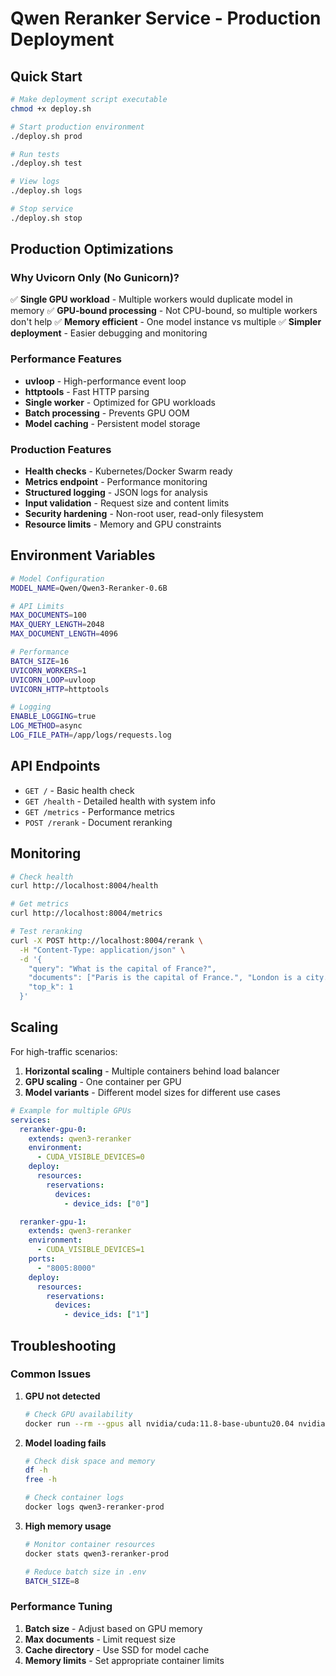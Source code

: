 # Qwen Reranker Service - Production Deployment

## Quick Start

```bash
# Make deployment script executable
chmod +x deploy.sh

# Start production environment
./deploy.sh prod

# Run tests
./deploy.sh test

# View logs
./deploy.sh logs

# Stop service
./deploy.sh stop
```

## Production Optimizations

### Why Uvicorn Only (No Gunicorn)?

✅ **Single GPU workload** - Multiple workers would duplicate model in memory
✅ **GPU-bound processing** - Not CPU-bound, so multiple workers don't help
✅ **Memory efficient** - One model instance vs multiple
✅ **Simpler deployment** - Easier debugging and monitoring

### Performance Features

- **uvloop** - High-performance event loop
- **httptools** - Fast HTTP parsing
- **Single worker** - Optimized for GPU workloads
- **Batch processing** - Prevents GPU OOM
- **Model caching** - Persistent model storage

### Production Features

- **Health checks** - Kubernetes/Docker Swarm ready
- **Metrics endpoint** - Performance monitoring
- **Structured logging** - JSON logs for analysis
- **Input validation** - Request size and content limits
- **Security hardening** - Non-root user, read-only filesystem
- **Resource limits** - Memory and GPU constraints

## Environment Variables

```bash
# Model Configuration
MODEL_NAME=Qwen/Qwen3-Reranker-0.6B

# API Limits
MAX_DOCUMENTS=100
MAX_QUERY_LENGTH=2048
MAX_DOCUMENT_LENGTH=4096

# Performance
BATCH_SIZE=16
UVICORN_WORKERS=1
UVICORN_LOOP=uvloop
UVICORN_HTTP=httptools

# Logging
ENABLE_LOGGING=true
LOG_METHOD=async
LOG_FILE_PATH=/app/logs/requests.log
```

## API Endpoints

- `GET /` - Basic health check
- `GET /health` - Detailed health with system info
- `GET /metrics` - Performance metrics
- `POST /rerank` - Document reranking

## Monitoring

```bash
# Check health
curl http://localhost:8004/health

# Get metrics
curl http://localhost:8004/metrics

# Test reranking
curl -X POST http://localhost:8004/rerank \
  -H "Content-Type: application/json" \
  -d '{
    "query": "What is the capital of France?",
    "documents": ["Paris is the capital of France.", "London is a city."],
    "top_k": 1
  }'
```

## Scaling

For high-traffic scenarios:

1. **Horizontal scaling** - Multiple containers behind load balancer
2. **GPU scaling** - One container per GPU
3. **Model variants** - Different model sizes for different use cases

```yaml
# Example for multiple GPUs
services:
  reranker-gpu-0:
    extends: qwen3-reranker
    environment:
      - CUDA_VISIBLE_DEVICES=0
    deploy:
      resources:
        reservations:
          devices:
            - device_ids: ["0"]

  reranker-gpu-1:
    extends: qwen3-reranker
    environment:
      - CUDA_VISIBLE_DEVICES=1
    ports:
      - "8005:8000"
    deploy:
      resources:
        reservations:
          devices:
            - device_ids: ["1"]
```

## Troubleshooting

### Common Issues

1. **GPU not detected**
   ```bash
   # Check GPU availability
   docker run --rm --gpus all nvidia/cuda:11.8-base-ubuntu20.04 nvidia-smi
   ```

2. **Model loading fails**
   ```bash
   # Check disk space and memory
   df -h
   free -h

   # Check container logs
   docker logs qwen3-reranker-prod
   ```

3. **High memory usage**
   ```bash
   # Monitor container resources
   docker stats qwen3-reranker-prod

   # Reduce batch size in .env
   BATCH_SIZE=8
   ```

### Performance Tuning

1. **Batch size** - Adjust based on GPU memory
2. **Max documents** - Limit request size
3. **Cache directory** - Use SSD for model cache
4. **Memory limits** - Set appropriate container limits
